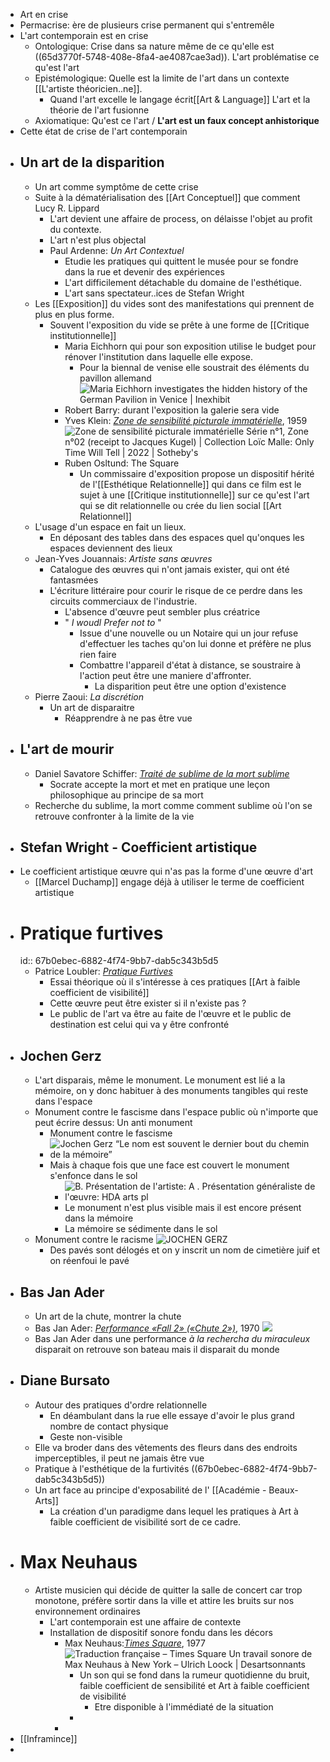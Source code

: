- Art en crise
- Permacrise: ère de plusieurs crise permanent qui s'entremêle
- L'art contemporain est en crise
	- Ontologique: Crise dans sa nature même de ce qu'elle est ((65d3770f-5748-408e-8fa4-ae4087cae3ad)). L'art problématise ce qu'est l'art
	- Epistémologique: Quelle est la limite de l'art dans un contexte [[L'artiste théoricien..ne]].
		- Quand l'art excelle le langage écrit[[Art & Language]] L'art et la théorie de l'art fusionne
	- Axiomatique: Qu'est ce l'art / **L'art est un faux concept anhistorique**
- Cette état de crise de l'art contemporain
- ## Un art de la disparition
	- Un art comme symptôme de cette crise
	- Suite à la dématérialisation des [[Art Conceptuel]] que comment Lucy R. Lippard
		- L'art devient une affaire de process, on délaisse l'objet au profit du contexte.
		- L'art n'est plus objectal
		- Paul Ardenne: *Un Art Contextuel*
			- Etudie les pratiques qui quittent le musée pour se fondre dans la rue et devenir des expériences
			- L'art difficilement détachable du domaine de l'esthétique.
			- L'art sans spectateur..ices de Stefan Wright
	- Les [[Exposition]] du vides sont des manifestations qui prennent de plus en plus forme.
		- Souvent l'exposition du vide se prête à une forme de [[Critique institutionnelle]]
			- Maria Eichhorn qui pour son exposition utilise le budget pour rénover l'institution dans laquelle elle expose.
				- Pour la biennal de venise elle soustrait des éléments du pavillon allemand ![Maria Eichhorn investigates the hidden history of the German Pavilion in  Venice | Inexhibit](https://www.inexhibit.com/wp-content/uploads/2022/04/Maria-Eichhorn-German-Pavilion-59th-Venice-Art-Biennale-2022-3-Inexhibit.jpg)
			- Robert Barry: durant l'exposition la galerie sera vide
			- Yves Klein: [*Zone de sensibilité picturale immatérielle*](https://en.wikipedia.org/wiki/Zone_de_Sensibilit%C3%A9_Picturale_Immat%C3%A9rielle), 1959 ![Zone de sensibilité picturale immatérielle Série n°1, Zone n°02 (receipt to  Jacques Kugel) | Collection Loïc Malle: Only Time Will Tell | 2022 |  Sotheby's](https://sothebys-md.brightspotcdn.com/dims4/default/7c70585/2147483647/strip/true/crop/4783x3368+0+0/resize/1024x721!/quality/90/?url=http%3A%2F%2Fsothebys-brightspot.s3.amazonaws.com%2Fmedia-desk%2F89%2F16%2F7a1583b74050b977e01a2fa0a584%2Fpf2275-c5vsb-02.jpg)
			- Ruben Osltund: The Square
				- Un commissaire d'exposition propose un dispositif hérité de l'[[Esthétique Relationnelle]] qui dans ce film est le sujet à une [[Critique institutionnelle]] sur ce qu'est l'art qui se dit relationnelle ou crée du lien social [[Art Relationnel]]
	- L'usage d'un espace en fait un lieux.
		- En déposant des tables dans des espaces quel qu'onques les espaces deviennent des lieux
	- Jean-Yves Jouannais: *Artiste sans œuvres*
		- Catalogue des œuvres qui n'ont jamais exister, qui ont été fantasmées
		- L'écriture littéraire pour courir le risque de ce perdre dans les circuits commerciaux de l'industrie.
			- L'absence d'œuvre peut sembler plus créatrice
			- " *I woudl Prefer not to* "
				- Issue d'une nouvelle ou un Notaire qui un jour refuse d'effectuer les taches qu'on lui donne et préfère ne plus rien faire
				- Combattre l'appareil d'état à distance, se soustraire à l'action peut être une maniere d'affronter.
					- La disparition peut être une option d'existence
	- Pierre Zaoui: *La discrétion*
		- Un art de disparaitre
			- Réapprendre à ne pas être vue
- ## L'art de mourir
	- Daniel Savatore Schiffer: [*Traité de sublime de la mort sublime*](https://www.fr.fnac.be/a11118259/Daniel-Salvatore-Schiffer-Traite-de-la-mort-sublime)
		- Socrate accepte la mort et met en pratique une leçon philosophique au principe de sa mort
	- Recherche du sublime, la mort comme comment sublime où l'on se retrouve confronter à la limite de la vie
- ## Stefan Wright - Coefficient artistique
- Le coefficient artistique œuvre qui n'as pas la forme d'une œuvre d'art
	- [[Marcel Duchamp]] engage déjà à utiliser le terme de coefficient artistique
- # Pratique furtives
  id:: 67b0ebec-6882-4f74-9bb7-dab5c343b5d5
	- Patrice Loubler: [*Pratique Furtives*](https://reseauartactuel.org/patrice-loubier-pratiques-furtives-fragments-d%C2%92une-enquete-vernissage-le-vendredi-13-janvier-a-17h-a-skol/)
		- Essai théorique où il s'intéresse à ces pratiques [[Art à faible coefficient de visibilité]]
		- Cette œuvre peut être exister si il n'existe pas ?
		- Le public de l'art va être au faite de l'œuvre et le public de destination est celui qui va y être confronté
- ## Jochen Gerz
	- L'art disparais, même le monument. Le monument est lié a la mémoire, on y donc habituer à des monuments tangibles qui reste dans l'espace
	- Monument contre le fascisme dans l'espace public où n'importe que peut écrire dessus: Un anti monument
		- Monument contre le fascisme
		- ![Jochen Gerz “Le nom est souvent le dernier bout du chemin de la mémoire”](https://journals.openedition.org/temoigner/docannexe/image/3232/img-2.png)
		- Mais à chaque fois que une face est couvert le monument s'enfonce dans le sol
			- ![B. Présentation de l'artiste: A . Présentation généraliste de l'œuvre: HDA  arts pl](https://encrypted-tbn0.gstatic.com/images?q=tbn:ANd9GcSAgkqub5iEHTfldwD5_s8_UHw8oq1Zfeu3IWjlzMhAVhqHamsQwxSFOna48XZBXoyHOzU&usqp=CAU)
			- Le monument n'est plus visible mais il est encore présent dans la mémoire
			- La mémoire se sédimente dans le sol
	- Monument contre le racisme ![JOCHEN GERZ](https://encrypted-tbn0.gstatic.com/images?q=tbn:ANd9GcQNrHUVume1Wy2sHHEwKUn9cU3vNCIkK0GUJvKlhQuCGA&s)
		- Des pavés sont délogés et on y inscrit un nom de cimetière juif et on réenfoui le pavé
- ## Bas Jan Ader
	- Un art de la chute, montrer la chute
	- Bas Jan Ader: [*Performance «Fall 2» («Chute 2»)*](https://culturieuse.blog/2021/09/11/bas-jan-ader-1942-1975-%C2%A7-chute/), 1970 ![](https://culturieuse.blog/wp-content/uploads/2021/09/file7h8yzxkzs2r1k3twol6s.jpg?w=768)
	- Bas Jan Ader dans une performance *à la rechercha du miraculeux* disparait on retrouve son bateau mais il disparait du monde
- ## Diane Bursato
	- Autour des pratiques d'ordre relationnelle
		- En déambulant dans la rue elle essaye d'avoir le plus grand nombre de contact physique
		- Geste non-visible
	- Elle va broder dans des vêtements des fleurs dans des endroits imperceptibles, il peut ne jamais être vue
	- Pratique à l'esthétique de la furtivités ((67b0ebec-6882-4f74-9bb7-dab5c343b5d5))
	- Un art face au principe d'exposabilité de l' [[Académie - Beaux-Arts]]
		- La création d'un paradigme dans lequel les pratiques à Art à faible coefficient de visibilité sort de ce cadre.
- # Max Neuhaus
	- Artiste musicien qui décide de quitter la salle de concert car trop monotone, préfère sortir dans la ville et attire les bruits sur nos environnement ordinaires
		- L'art contemporain est une affaire de contexte
		- Installation de dispositif sonore fondu dans les décors
			- Max Neuhaus:[*Times Square*](https://en.wikipedia.org/wiki/Times_Square_(Neuhaus)), 1977 ![Traduction française – Times Square Un travail sonore de Max Neuhaus à New  York – Ulrich Loock | Desartsonnants](https://encrypted-tbn0.gstatic.com/images?q=tbn:ANd9GcSDB1hxWuviIWFQXqrkNFGQhxJzV4Q1fpWW1es15PD-bA&s)
				- Un son qui se fond dans la rumeur quotidienne du bruit, faible coefficient de sensibilité et Art à faible coefficient de visibilité
					- Etre disponible à l'immédiaté de la situation
				-
			-
- [[Inframince]]
-
